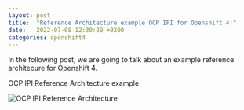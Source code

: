 ```yaml
---
layout: post
title:  "Reference Architecture example OCP IPI for Openshift 4!"
date:   2022-07-08 12:30:29 +0200
categories: openshift4
---
```

In the following post, we are going to talk about an example reference architecure for Openshift 4.



OCP IPI Reference Architecture example

![OCP IPI Reference Architecture](/midu16.github.io/_posts/oxtechnix.lan.png)



[openshift-doc]: https://docs.openshift.com/container-platform/4.8/installing/installing-mirroring-installation-images.html
[openshift-cli-linux]:   https://access.redhat.com/downloads/content/290
[openshift-pull-secret]: https://console.redhat.com/openshift/install/pull-secret
[podman-doc]: https://podman.io/getting-started/installation
[must-gather-images]: https://docs.openshift.com/container-platform/4.7/support/gathering-cluster-data.html
[offline-registry]: https://midu16.github.io/openshift4/2022/07/09/offline-registry.html
